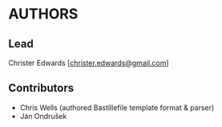 # AUTHORS

## Lead

Christer Edwards [christer.edwards@gmail.com]

## Contributors
- Chris Wells (authored Bastillefile template format & parser)
- Ján Ondrušek
